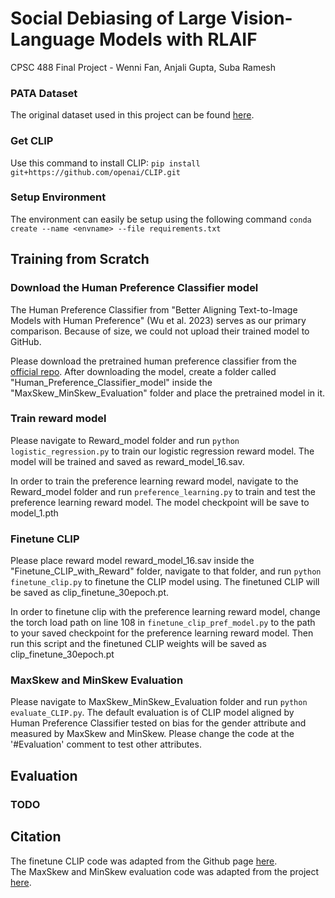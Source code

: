 # Social Debiasing of Large Vision-Language Models with RLAIF
CPSC 488 Final Project - Wenni Fan, Anjali Gupta, Suba Ramesh

### PATA Dataset
The original dataset used in this project can be found [here](https://github.com/pata-fairness/pata_dataset).

### Get CLIP
Use this command to install CLIP: ```pip install git+https://github.com/openai/CLIP.git```

### Setup Environment
The environment can easily be setup using the following command ```conda create --name <envname> --file requirements.txt```

## Training from Scratch

### Download the Human Preference Classifier model
The Human Preference Classifier from "Better Aligning Text-to-Image Models with Human Preference" (Wu et al. 2023) serves as our primary comparison. Because of size, we could not upload their trained model to GitHub. 

Please download the pretrained human preference classifier from the [official repo](https://github.com/tgxs002/align_sd). After downloading the model, create a folder called "Human_Preference_Classifier_model" inside the "MaxSkew_MinSkew_Evaluation" folder and place the pretrained model in it.

### Train reward model
Please navigate to Reward_model folder and run ```python logistic_regression.py``` to train our logistic regression reward model. The model will be trained and saved as reward_model_16.sav.

In order to train the preference learning reward model, navigate to the Reward_model folder and run ```preference_learning.py``` to train and test the preference learning reward model. The model checkpoint will be save to model_1.pth

### Finetune CLIP
Please place reward model reward_model_16.sav inside the "Finetune_CLIP_with_Reward" folder, navigate to that folder, and run ```python finetune_clip.py``` to finetune the CLIP model using. The finetuned CLIP will be saved as clip_finetune_30epoch.pt.

In order to finetune clip with the preference learning reward model, change the torch load path on line 108 in ```finetune_clip_pref_model.py``` to the path to your saved checkpoint for the preference learning reward model. Then run this script and the finetuned CLIP weights will be saved as clip_finetune_30epoch.pt

### MaxSkew and MinSkew Evaluation
Please navigate to MaxSkew_MinSkew_Evaluation folder and run ```python evaluate_CLIP.py```. The default evaluation is of CLIP model aligned by Human Preference Classifier tested on bias for the gender attribute and measured by MaxSkew and MinSkew. Please change the code at the '#Evaluation' comment to test other attributes.

## Evaluation

### TODO

## Citation
The finetune CLIP code was adapted from the Github page [here](https://github.com/shashnkvats/Indofashionclip/tree/main). </br>
The MaxSkew and MinSkew evaluation code was adapted from the project [here](https://github.com/oxai/debias-vision-lang/blob/master/debias_clip/measuring_bias.py).
